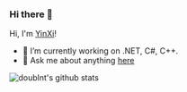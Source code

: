 ### Hi there 👋

<!--
**doublnt/doublnt** is a ✨ _special_ ✨ repository because its `README.md` (this file) appears on your GitHub profile.

Here are some ideas to get you started:

- 🔭 I’m currently working on ...
- 🌱 I’m currently learning ...
- 👯 I’m looking to collaborate on ...
- 🤔 I’m looking for help with ...
- 💬 Ask me about ...
- 📫 How to reach me: ...
- 😄 Pronouns: ...
- ⚡ Fun fact: ...
-->

Hi, I'm [YinXi](https://www.cnblogs.com/xiyin/)!

- 🔭 I’m currently working on .NET, C#, C++.
- 💬 Ask me about anything [here](https://github.com/doublnt/doublnt/issues)

<img align="center" src="https://github-readme-stats.vercel.app/api?username=doublnt&show_icons=true&include_all_commits=true&theme=radical&count_private=true" alt="doublnt's github stats" />
